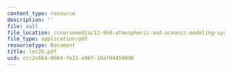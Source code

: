```yaml
---
content_type: resource
description: ''
file: null
file_location: /coursemedia/12-950-atmospheric-and-oceanic-modeling-spring-2004/ccc2c66406647e33a90f10af044598d8_lec26.pdf
file_type: application/pdf
resourcetype: Document
title: lec26.pdf
uid: ccc2c664-0664-7e33-a90f-10af044598d8
---
```

